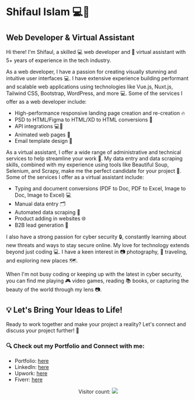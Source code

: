 # Shifaul Islam 💻🤖
## Web Developer & Virtual Assistant

Hi there! I'm Shifaul, a skilled 💻 web developer and 🤖 virtual assistant with 5+ years of experience in the tech industry. 

As a web developer, I have a passion for creating visually stunning and intuitive user interfaces 💻. I have extensive experience building performant and scalable web applications using technologies like Vue.js, Nuxt.js, Tailwind CSS, Bootstrap, WordPress, and more 💻. Some of the services I offer as a web developer include:

- High-performance responsive landing page creation and re-creation 🔥
- PSD to HTML/Figma to HTML/XD to HTML conversions 🎨
- API integrations 💻🔌
- Animated web pages 🎥
- Email template design 📧

As a virtual assistant, I offer a wide range of administrative and technical services to help streamline your work 🤖. My data entry and data scraping skills, combined with my experience using tools like Beautiful Soup, Selenium, and Scrapy, make me the perfect candidate for your project 💼. Some of the services I offer as a virtual assistant include:

- Typing and document conversions (PDF to Doc, PDF to Excel, Image to Doc, Image to Excel) 💻
- Manual data entry 🗂️
- Automated data scraping 💾
- Product adding in websites 🌐
- B2B lead generation 🔎

I also have a strong passion for cyber security 🔒, constantly learning about new threats and ways to stay secure online.
My love for technology extends beyond just coding 💻. I have a keen interest in 📷 photography, 🛫 traveling, and exploring new places 🗺️.

When I'm not busy coding or keeping up with the latest in cyber security, you can find me playing 🎮 video games, reading 📚 books, or capturing the beauty of the world through my lens 📷.

## 💡 Let's Bring Your Ideas to Life!
Ready to work together and make your project a reality? Let's connect and discuss your project further! 🤗

### 🔍 Check out my Portfolio and Connect with me:
- Portfolio: [here](https://khanshifaul.github.io) 
- LinkedIn: [here](https://linkedin.com/in/khan-shifaul)
- Upwork: [here](https://www.upwork.com/freelancers/~01795f2904ccd8520a) 
- Fiverr: [here](https://www.fiverr.com/khanshifaul) 

<p align="center"> 
  Visitor count: <img src="https://profile-counter.glitch.me/khanshifaul/count.svg" />
</p>
